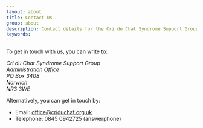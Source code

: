```yaml
---
layout: about
title: Contact Us
group: about
description: Contact details for the Cri du Chat Syndrome Support Group
keywords:
---
```


To get in touch with us, you can write to:

<address>
Cri du Chat Syndrome Support Group<br/>
Administration Office<br/>
PO Box 3408<br/>
Norwich<br/>
NR3 3WE
</address>

Alternatively, you can get in touch by:

* Email: [office@criduchat.org.uk](mailto:office@criduchat.org.uk)
* Telephone: 0845 0942725 (answerphone)